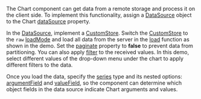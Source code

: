 The Chart component can get data from a remote storage and process it on the client side. To implement this functionality, assign a [DataSource](/Documentation/ApiReference/Data_Layer/DataSource/) object to the Chart [dataSource](/Documentation/ApiReference/UI_Components/dxChart/Configuration/#dataSource) property.

In the [DataSource](/Documentation/ApiReference/Data_Layer/DataSource/), implement a [CustomStore](/Documentation/ApiReference/Data_Layer/CustomStore/). Switch the [CustomStore](/Documentation/ApiReference/Data_Layer/CustomStore/) to the `raw` [loadMode](/Documentation/ApiReference/Data_Layer/CustomStore/Configuration/#loadMode) and load all data from the server in the [load](/Documentation/ApiReference/Data_Layer/CustomStore/Configuration/#load) function as shown in the demo. Set the [paginate](/Documentation/ApiReference/Data_Layer/DataSource/Configuration/#paginate) property to **false** to prevent data from partitioning. You can also apply [filter](/Documentation/ApiReference/Data_Layer/DataSource/Configuration/#filter) to the received values. In this demo, select different values of the drop-down menu under the chart to apply different filters to the data.

Once you load the data, specify the [series](/Documentation/ApiReference/UI_Components/dxChart/Configuration/series/) type and its nested options: [argumentField](/Documentation/ApiReference/UI_Components/dxChart/Configuration/series/#argumentField) and [valueField](/Documentation/ApiReference/UI_Components/dxChart/Configuration/series/#valueField), so the component can determine which object fields in the data source indicate Chart arguments and values.